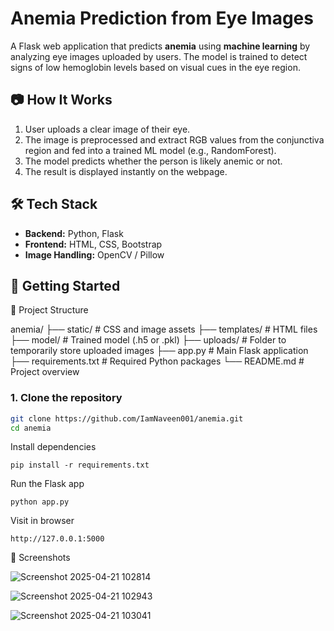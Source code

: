 #  Anemia Prediction from Eye Images

A Flask web application that predicts **anemia** using **machine learning** by analyzing eye images uploaded by users. The model is trained to detect signs of low hemoglobin levels based on visual cues in the eye region.

## 📷 How It Works

1. User uploads a clear image of their eye.
2. The image is preprocessed and extract RGB values from the conjunctiva region and fed into a trained ML model (e.g., RandomForest).
3. The model predicts whether the person is likely anemic or not.
4. The result is displayed instantly on the webpage.

## 🛠️ Tech Stack

- **Backend:** Python, Flask
- **Frontend:** HTML, CSS, Bootstrap
- **Image Handling:** OpenCV / Pillow




## 🚀 Getting Started

📂 Project Structure

anemia/
├── static/              # CSS and image assets
├── templates/           # HTML files
├── model/               # Trained model (.h5 or .pkl)
├── uploads/             # Folder to temporarily store uploaded images
├── app.py               # Main Flask application
├── requirements.txt     # Required Python packages
└── README.md            # Project overview


### 1. Clone the repository
```bash
git clone https://github.com/IamNaveen001/anemia.git
cd anemia
```
Install dependencies
```
pip install -r requirements.txt
```
Run the Flask app
```
python app.py

```
Visit in browser
```
http://127.0.0.1:5000
```

📸 Screenshots

![Screenshot 2025-04-21 102814](https://github.com/user-attachments/assets/6a1717d5-9801-4571-898d-91a8159e6517)



![Screenshot 2025-04-21 102943](https://github.com/user-attachments/assets/b29a824e-7794-4eaf-8ce3-01ed4bde5e28)



![Screenshot 2025-04-21 103041](https://github.com/user-attachments/assets/974db10c-c638-4e4c-8186-48bc3226c8c6)



